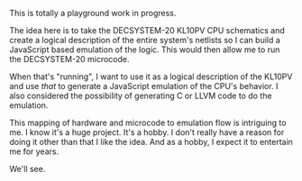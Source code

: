 This is totally a playground work in progress.

The idea here is to take the DECSYSTEM-20 KL10PV CPU schematics and
create a logical description of the entire system's netlists so I can
build a JavaScript based emulation of the logic. This would then allow
me to run the DECSYSTEM-20 microcode.

When that's "running", I want to use it as a logical description of
the KL10PV and use _that_ to generate a JavaScript emulation of the
CPU's behavior. I also considered the possibility of generating C or
LLVM code to do the emulation.

This mapping of hardware and microcode to emulation flow is intriguing
to me. I know it's a huge project. It's a hobby. I don't really have a
reason for doing it other than that I like the idea. And as a hobby, I
expect it to entertain me for years.

We'll see.

